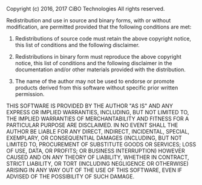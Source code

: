 Copyright (c) 2016, 2017 CiBO Technologies
All rights reserved.

Redistribution and use in source and binary forms, with or without
modification, are permitted provided that the following conditions are
met:

1. Redistributions of source code must retain the above copyright
notice, this list of conditions and the following disclaimer. 

2. Redistributions in binary form must reproduce the above copyright
notice, this list of conditions and the following disclaimer in
the documentation and/or other materials provided with the
distribution.  

3. The name of the author may not be used to
endorse or promote products derived from this software without
specific prior written permission.

THIS SOFTWARE IS PROVIDED BY THE AUTHOR "AS IS" AND ANY EXPRESS OR
IMPLIED WARRANTIES, INCLUDING, BUT NOT LIMITED TO, THE IMPLIED
WARRANTIES OF MERCHANTABILITY AND FITNESS FOR A PARTICULAR PURPOSE ARE
DISCLAIMED. IN NO EVENT SHALL THE AUTHOR BE LIABLE FOR ANY DIRECT,
INDIRECT, INCIDENTAL, SPECIAL, EXEMPLARY, OR CONSEQUENTIAL DAMAGES
(INCLUDING, BUT NOT LIMITED TO, PROCUREMENT OF SUBSTITUTE GOODS OR
SERVICES; LOSS OF USE, DATA, OR PROFITS; OR BUSINESS INTERRUPTION)
HOWEVER CAUSED AND ON ANY THEORY OF LIABILITY, WHETHER IN CONTRACT,
STRICT LIABILITY, OR TORT (INCLUDING NEGLIGENCE OR OTHERWISE) ARISING
IN ANY WAY OUT OF THE USE OF THIS SOFTWARE, EVEN IF ADVISED OF THE
POSSIBILITY OF SUCH DAMAGE.
